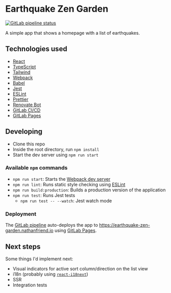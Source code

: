 # Earthquake Zen Garden

<a href="https://gitlab.com/nfriend/earthquake-zen-garden/pipelines/latest" target="_blank"><img src="https://gitlab.com/nfriend/earthquake-zen-garden/badges/main/pipeline.svg" alt="GitLab pipeline status"></a>

A simple app that shows a homepage with a list of earthquakes.

## Technologies used

- [React](https://reactjs.org/)
- [TypeScript](https://www.typescriptlang.org/)
- [Tailwind](https://tailwindcss.com/)
- [Webpack](https://webpack.js.org/)
- [Babel](https://babeljs.io/)
- [Jest](https://jestjs.io/)
- [ESLint](https://eslint.org/)
- [Prettier](https://prettier.io/)
- [Renovate Bot](https://www.whitesourcesoftware.com/free-developer-tools/renovate)
- [GitLab CI/CD](https://docs.gitlab.com/ee/ci/)
- [GitLab Pages](https://docs.gitlab.com/ee/user/project/pages/)

## Developing

- Clone this repo
- Inside the root directory, run `npm install`
- Start the dev server using `npm run start`

### Available `npm` commands

- `npm run start`: Starts the [Webpack dev
  server](https://webpack.js.org/configuration/dev-server/)
- `npm run lint`: Runs static style checking using [ESLint](https://eslint.org/)
- `npm run build:production`: Builds a production version of the application
- `npm run test`: Runs Jest tests
  - `npm run test -- --watch`: Jest watch mode

### Deployment

The [GitLab pipeline](.gitlab-ci.yml) auto-deploys the app to
https://earthquake-zen-garden.nathanfriend.io using [GitLab
Pages](https://docs.gitlab.com/ee/user/project/pages/).

## Next steps

Some things I'd implement next:

- Visual indicators for active sort column/direction on the list view
- i18n (probably using [`react-i18next`](https://react.i18next.com/))
- SSR
- Integration tests
